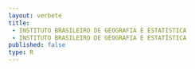 ```yaml
---
layout: verbete
title:
 - INSTITUTO BRASILEIRO DE GEOGRAFIA E ESTATISTICA
 - INSTITUTO BRASILEIRO DE GEOGRAFIA E ESTATÍSTICA
published: false
type: R
---
```


